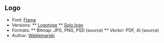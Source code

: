 ## Logo

* Font: [Flama](https://vllg.com/feliciano/flama)
* Versions:
** [Logotype](./logotype/)
** [Solo logo](./solo/)
* Formats:
** Bitmap: JPG, PNG, PSD (source)
** Vector: PDF, AI (source)
* Author: [Waldemarski](http://www.waldemarski.com/)

